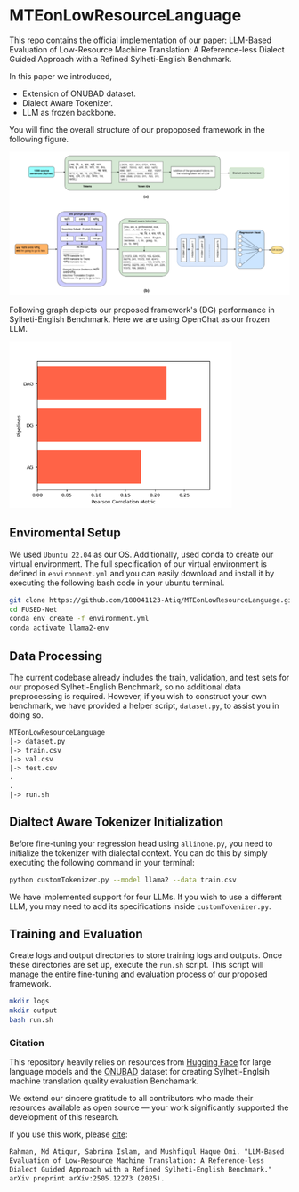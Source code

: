 # MTEonLowResourceLanguage
This repo contains the official implementation of our paper: LLM-Based Evaluation of Low-Resource Machine Translation: A Reference-less Dialect Guided Approach with a Refined Sylheti-English Benchmark.

In this paper we introduced,
- Extension of ONUBAD dataset.
- Dialect Aware Tokenizer.
- LLM as frozen backbone.

You will find the overall structure of our propoposed framework in the following figure.

<img src="overview.png" alt="proposed Framework" width="600">

Following graph depicts our proposed framework's (DG) performance in Sylheti-English Benchmark. Here we are using OpenChat as our frozen LLM.

<img src="Figure_1.png" alt="DGs performance" width="400">

## Enviromental Setup
We used `Ubuntu 22.04` as our OS. Additionally, used conda to create our virtual environment. The full specification of our virtual environment is defined in `environment.yml` and you can easily download and install it by executing the following bash code in your ubuntu terminal.
```bash
git clone https://github.com/180041123-Atiq/MTEonLowResourceLanguage.git
cd FUSED-Net
conda env create -f environment.yml
conda activate llama2-env
```
## Data Processing
The current codebase already includes the train, validation, and test sets for our proposed Sylheti-English Benchmark, so no additional data preprocessing is required. However, if you wish to construct your own benchmark, we have provided a helper script, `dataset.py`, to assist you in doing so.
```
MTEonLowResourceLanguage
|-> dataset.py
|-> train.csv
|-> val.csv
|-> test.csv
.
.
|-> run.sh
```
## Dialtect Aware Tokenizer Initialization
Before fine-tuning your regression head using `allinone.py`, you need to initialize the tokenizer with dialectal context. You can do this by simply executing the following command in your terminal:
```bash
python customTokenizer.py --model llama2 --data train.csv
```
We have implemented support for four LLMs. If you wish to use a different LLM, you may need to add its specifications inside `customTokenizer.py`.
## Training and Evaluation
Create logs and output directories to store training logs and outputs. Once these directories are set up, execute the `run.sh` script. This script will manage the entire fine-tuning and evaluation process of our proposed framework.
```bash
mkdir logs
mkdir output
bash run.sh
```
### Citation
This repository heavily relies on resources from [Hugging Face](https://huggingface.co/) for large language models and the [ONUBAD](https://data.mendeley.com/datasets/6ft99kf89b/2) dataset for creating Sylheti-Englsih machine translation quality evaluation Benchamark.

We extend our sincere gratitude to all contributors who made their resources available as open source — your work significantly supported the development of this research.

If you use this work, please [cite](https://arxiv.org/abs/2505.12273):
```
Rahman, Md Atiqur, Sabrina Islam, and Mushfiqul Haque Omi. "LLM-Based Evaluation of Low-Resource Machine Translation: A Reference-less Dialect Guided Approach with a Refined Sylheti-English Benchmark." arXiv preprint arXiv:2505.12273 (2025).
```

